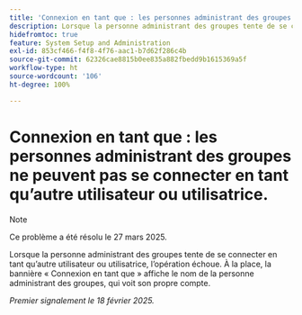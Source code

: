 ```yaml
---
title: 'Connexion en tant que : les personnes administrant des groupes ne peuvent pas se connecter en tant qu’autre utilisateur ou utilisatrice.'
description: Lorsque la personne administrant des groupes tente de se connecter en tant qu’autre utilisateur ou utilisatrice, l’opération échoue. À la place, la bannière Connexion en tant que affiche le nom de la personne administrant des groupes, qui voit son propre compte.
hidefromtoc: true
feature: System Setup and Administration
exl-id: 853cf466-f4f8-4f76-aac1-b7d62f286c4b
source-git-commit: 62326cae8815b0ee835a882fbedd9b1615369a5f
workflow-type: ht
source-wordcount: '106'
ht-degree: 100%

---
```


# Connexion en tant que : les personnes administrant des groupes ne peuvent pas se connecter en tant qu’autre utilisateur ou utilisatrice.

>[!NOTE]
>
>Ce problème a été résolu le 27 mars 2025.

Lorsque la personne administrant des groupes tente de se connecter en tant qu’autre utilisateur ou utilisatrice, l’opération échoue. À la place, la bannière « Connexion en tant que » affiche le nom de la personne administrant des groupes, qui voit son propre compte.

_Premier signalement le 18 février 2025._
